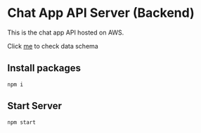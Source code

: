 # Chat App API Server (Backend)
This is the chat app API hosted on AWS. 

Click [me](./images/chat-app-data-schema.png) to check data schema


## Install packages
```
npm i
```
## Start Server
```
npm start
```
